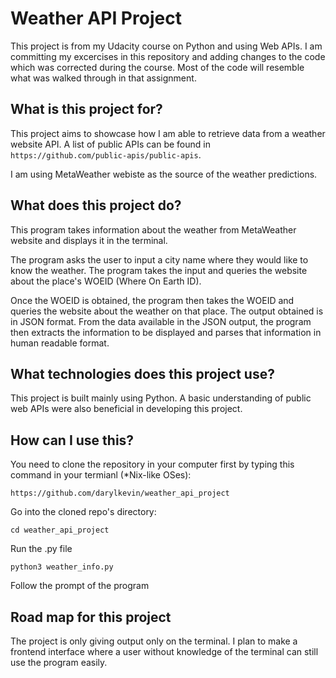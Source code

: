 # Weather API Project 

This project is from my Udacity course on Python and using Web APIs. I am committing my excercises in this repository and adding changes to the code which was corrected during the course. Most of the code will resemble what was walked through in that assignment.

## What is this project for?

This project aims to showcase how I am able to retrieve data from a weather website API. A list of public APIs can be found in `https://github.com/public-apis/public-apis`. 

I am using MetaWeather webiste as the source of the weather predictions.

## What does this project do?

This program takes information about the weather from MetaWeather website and displays it in the terminal.

The program asks the user to input a city name where they would like to know the weather. The program takes the input and queries the website about the place's WOEID (Where On Earth ID). 

Once the WOEID is obtained, the program then takes the WOEID and queries the website about the weather on that place. The output obtained is in JSON format. From the data available in the JSON output, the program then extracts the information to be displayed and parses that information in human readable format.

## What technologies does this project use?

This project is built mainly using Python. A basic understanding of public web APIs were also beneficial in developing this project.

## How can I use this?

You need to clone the repository in your computer first by typing this command in your termianl (*Nix-like OSes):
```
https://github.com/darylkevin/weather_api_project
```
Go into the cloned repo's directory:
```
cd weather_api_project
```
Run the .py file
```
python3 weather_info.py
```
Follow the prompt of the program
 

## Road map for this project

The project is only giving output only on the terminal. I plan to make a frontend interface where a user without knowledge of the terminal can still use the program easily.

